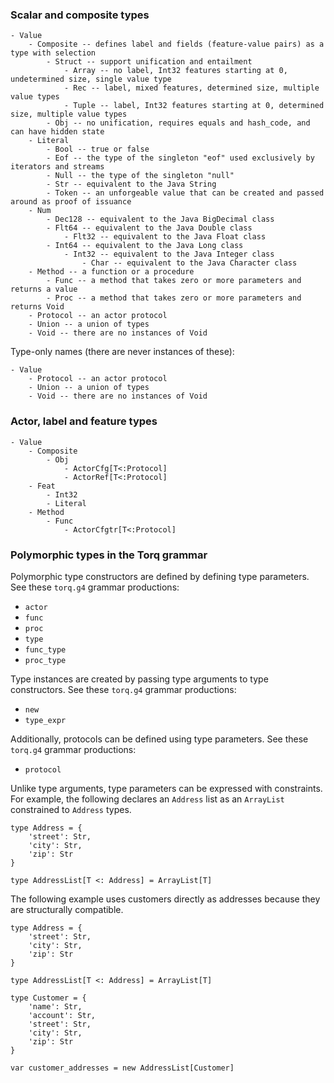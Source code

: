 
### Scalar and composite types

```
- Value
    - Composite -- defines label and fields (feature-value pairs) as a type with selection
        - Struct -- support unification and entailment
            - Array -- no label, Int32 features starting at 0, undetermined size, single value type
            - Rec -- label, mixed features, determined size, multiple value types
            - Tuple -- label, Int32 features starting at 0, determined size, multiple value types
        - Obj -- no unification, requires equals and hash_code, and can have hidden state
    - Literal
        - Bool -- true or false
        - Eof -- the type of the singleton "eof" used exclusively by iterators and streams
        - Null -- the type of the singleton "null"
        - Str -- equivalent to the Java String
        - Token -- an unforgeable value that can be created and passed around as proof of issuance
    - Num
        - Dec128 -- equivalent to the Java BigDecimal class
        - Flt64 -- equivalent to the Java Double class
            - Flt32 -- equivalent to the Java Float class
        - Int64 -- equivalent to the Java Long class
            - Int32 -- equivalent to the Java Integer class
                - Char -- equivalent to the Java Character class
    - Method -- a function or a procedure
        - Func -- a method that takes zero or more parameters and returns a value
        - Proc -- a method that takes zero or more parameters and returns Void
    - Protocol -- an actor protocol
    - Union -- a union of types
    - Void -- there are no instances of Void
```

Type-only names (there are never instances of these):

```
- Value
    - Protocol -- an actor protocol
    - Union -- a union of types
    - Void -- there are no instances of Void
```

### Actor, label and feature types

```
- Value
    - Composite
        - Obj
            - ActorCfg[T<:Protocol]
            - ActorRef[T<:Protocol]
    - Feat
        - Int32
        - Literal
    - Method
        - Func
            - ActorCfgtr[T<:Protocol]
```

### Polymorphic types in the Torq grammar

Polymorphic type constructors are defined by defining type parameters. See these `torq.g4` grammar productions:
- `actor`
- `func`
- `proc`
- `type`
- `func_type`
- `proc_type`

Type instances are created by passing type arguments to type constructors. See these `torq.g4` grammar productions:
- `new`
- `type_expr`

Additionally, protocols can be defined using type parameters. See these `torq.g4` grammar productions:
- `protocol`

Unlike type arguments, type parameters can be expressed with constraints. For example, the following declares an `Address` list as an `ArrayList` constrained to `Address` types.

```
type Address = {
    'street': Str,
    'city': Str,
    'zip': Str
}

type AddressList[T <: Address] = ArrayList[T]
```

The following example uses customers directly as addresses because they are structurally compatible.

```
type Address = {
    'street': Str,
    'city': Str,
    'zip': Str
}

type AddressList[T <: Address] = ArrayList[T]

type Customer = {
    'name': Str,
    'account': Str,
    'street': Str,
    'city': Str,
    'zip': Str
}

var customer_addresses = new AddressList[Customer] 
```
